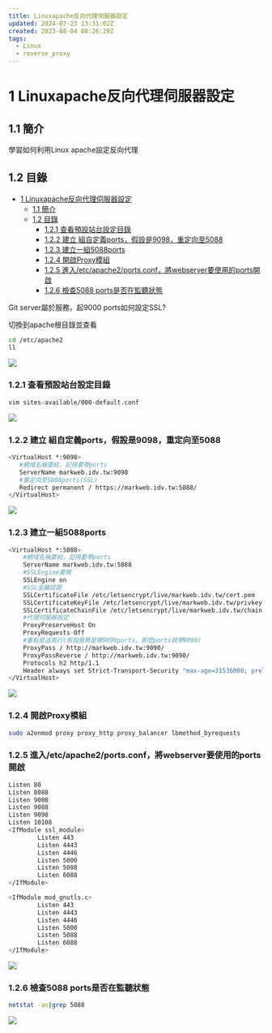 ```yaml
---
title: Linuxapache反向代理伺服器設定
updated: 2024-07-23 13:31:02Z
created: 2023-08-04 08:26:29Z
tags:
  - Linux
  - reverse_proxy
---
```


# 1 Linuxapache反向代理伺服器設定

## 1.1 簡介
學習如何利用Linux apache設定反向代理

## 1.2 目錄

- [1 Linuxapache反向代理伺服器設定](#1-linuxapache反向代理伺服器設定)
  - [1.1 簡介](#11-簡介)
  - [1.2 目錄](#12-目錄)
    - [1.2.1 查看預設站台設定目錄](#121-查看預設站台設定目錄)
    - [1.2.2 建立 組自定義ports，假設是9098，重定向至5088](#122-建立-組自定義ports假設是9098重定向至5088)
    - [1.2.3 建立一組5088ports](#123-建立一組5088ports)
    - [1.2.4 開啟Proxy模組](#124-開啟proxy模組)
    - [1.2.5 進入/etc/apache2/ports.conf，將webserver要使用的ports開啟](#125-進入etcapache2portsconf將webserver要使用的ports開啟)
    - [1.2.6 檢查5088 ports是否在監聽狀態](#126-檢查5088-ports是否在監聽狀態)



Git server屬於服務，起9000 ports如何設定SSL?

切換到apache根目錄並查看

```bash
cd /etc/apache2
ll
```

![](https://markweb.idv.tw/uploads/upload_755d59e5d5a2cb6b7a878515d710c937.jpg)

<!--more-->

### 1.2.1 查看預設站台設定目錄

```bash
vim sites-available/000-default.conf
```

![](https://markweb.idv.tw/uploads/upload_09f5c63822f241795cbb22b65950d81f.jpg)

### 1.2.2 建立 組自定義ports，假設是9098，重定向至5088

```bash
<VirtualHost *:9098>
   #網域名稱要給，記得要帶ports
   ServerName markweb.idv.tw:9098
   #重定向至5088ports(SSL)
   Redirect permanent / https://markweb.idv.tw:5088/
</VirtualHost>
```

![](https://markweb.idv.tw/uploads/upload_5fcd660018ae74027c1abefa4c00217a.jpg)

### 1.2.3 建立一組5088ports

```bash
<VirtualHost *:5088>
    #網域名稱要給，記得要帶ports
    ServerName markweb.idv.tw:5088
    #SSLEngine要開
    SSLEngine on
    #SSL金鑰認證
    SSLCertificateFile /etc/letsencrypt/live/markweb.idv.tw/cert.pem
    SSLCertificateKeyFile /etc/letsencrypt/live/markweb.idv.tw/privkey.pem
    SSLCertificateChainFile /etc/letsencrypt/live/markweb.idv.tw/chain.pem
    #代理伺服器設定
    ProxyPreserveHost On
    ProxyRequests Off
    #重點是這兩行(假設服務是開9090ports，那麼ports就帶9090)
    ProxyPass / http://markweb.idv.tw:9090/
    ProxyPassReverse / http://markweb.idv.tw:9090/
    Protocols h2 http/1.1
    Header always set Strict-Transport-Security "max-age=31536000; preload"
</VirtualHost>
```

![](https://markweb.idv.tw/uploads/upload_c7f179b8a7f3e6bc972e5e1905ba66af.jpg)

### 1.2.4 開啟Proxy模組

```bash
sudo a2enmod proxy proxy_http proxy_balancer lbmethod_byrequests
```

### 1.2.5 進入/etc/apache2/ports.conf，將webserver要使用的ports開啟

```bash
Listen 80
Listen 8088
Listen 9000
Listen 9088
Listen 9098
Listen 10108
<IfModule ssl_module>
        Listen 443
        Listen 4443
        Listen 4446
        Listen 5000
        Listen 5088
        Listen 6088
</IfModule>

<IfModule mod_gnutls.c>
        Listen 443
        Listen 4443
        Listen 4446
        Listen 5000
        Listen 5088
        Listen 6088
</IfModule>
```

![](https://markweb.idv.tw/uploads/upload_32622768699555a2c3c4fbe92476b913.jpg)

### 1.2.6 檢查5088 ports是否在監聽狀態

```bash
netstat -an|grep 5088
```

![](https://markweb.idv.tw/uploads/upload_1deea9318e8241f3bfde75b1f7663d4d.jpg)